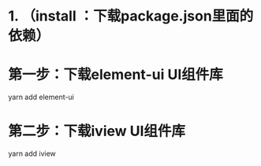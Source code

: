 <!--
 npm i element-ui -S
 -S 保存到项目依赖中
 ui库查询网站：element,iview,vuetify
 或百度搜索：vue UI框架 
 -->
 # 1. （install ：下载package.json里面的依赖）
 # 第一步：下载element-ui  UI组件库
 <!-- 如果用npm:npm install element-ui -->
 yarn add element-ui  
 # 第二步：下载iview  UI组件库
 yarn add iview
